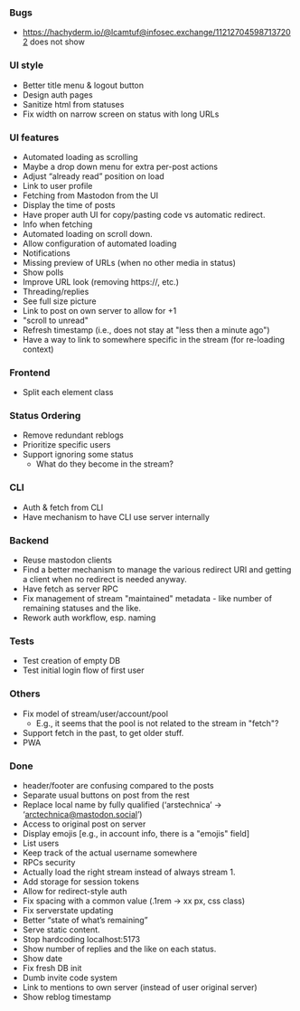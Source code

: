 ### Bugs
 - https://hachyderm.io/@lcamtuf@infosec.exchange/112127045987137202 does not show


### UI style
 - Better title menu & logout button
 - Design auth pages
 - Sanitize html from statuses
 - Fix width on narrow screen on status with long URLs

### UI features
 - Automated loading as scrolling
 - Maybe a drop down menu for extra per-post actions
 - Adjust “already read” position on load
 - Link to user profile
 - Fetching from Mastodon from the UI
 - Display the time of posts
 - Have proper auth UI for copy/pasting code vs automatic redirect.
 - Info when fetching
 - Automated loading on scroll down.
 - Allow configuration of automated loading
 - Notifications
 - Missing preview of URLs (when no other media in status)
 - Show polls
 - Improve URL look (removing https://, etc.)
 - Threading/replies
 - See full size picture
 - Link to post on own server to allow for +1
 - "scroll to unread"
 - Refresh timestamp (i.e., does not stay at "less then a minute ago")
 - Have a way to link to somewhere specific in the stream (for re-loading context)


### Frontend
 - Split each element class

### Status Ordering
 - Remove redundant reblogs
 - Prioritize specific users
- Support ignoring some status
    - What do they become in the stream?

### CLI
- Auth & fetch from CLI
- Have mechanism to have CLI use server internally

### Backend
- Reuse mastodon clients
- Find a better mechanism to manage the various redirect URI and getting a client when no redirect is needed anyway.
- Have fetch as server RPC
- Fix management of stream "maintained" metadata - like number of remaining statuses and the like.
- Rework auth workflow, esp. naming

### Tests
- Test creation of empty DB
- Test initial login flow of first user

### Others
 - Fix model of stream/user/account/pool
    - E.g., it seems that the pool is not related to the stream in "fetch"?
 - Support fetch in the past, to get older stuff.
 - PWA


### Done
 - header/footer are confusing compared to the posts
 - Separate usual buttons on post from the rest
 - Replace local name by fully qualified (‘arstechnica’ -> ‘arctechnica@mastodon.social’)
 - Access to original post on server
 - Display emojis [e.g., in account info, there is a "emojis" field]
 - List users
 - Keep track of the actual username somewhere
 - RPCs security
 - Actually load the right stream instead of always stream 1.
 - Add storage for session tokens
 - Allow for redirect-style auth
 - Fix spacing with a common value (.1rem -> xx px, css class)
 - Fix serverstate updating
 - Better “state of what’s remaining”
 - Serve static content.
 - Stop hardcoding localhost:5173
 - Show number of replies and the like on each status.
 - Show date
 - Fix fresh DB init
 - Dumb invite code system
 - Link to mentions to own server (instead of user original server)
 - Show reblog timestamp

